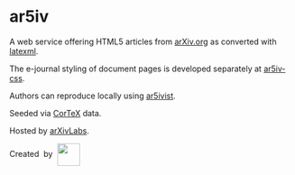 # ar5iv

A web service offering HTML5 articles from [arXiv.org](https://arxiv.org/) as converted with [latexml](https://github.com/brucemiller/LaTeXML).

The e-journal styling of document pages is developed separately at [ar5iv-css](https://github.com/dginev/ar5iv-css).

Authors can reproduce locally using [ar5ivist](https://github.com/dginev/ar5ivist).

Seeded via [CorTeX](https://github.com/dginev/CorTeX) data.

Hosted by [arXivLabs](https://blog.arxiv.org/2022/02/21/arxiv-articles-as-responsive-web-pages/).

Created&nbsp;&nbsp;by&nbsp;&nbsp;<a href="https://kwarc.info/projects/arXMLiv/"><img src="https://kwarc.info/public/kwarc_logo.svg" height=40 style="vertical-align: middle;"></a>
